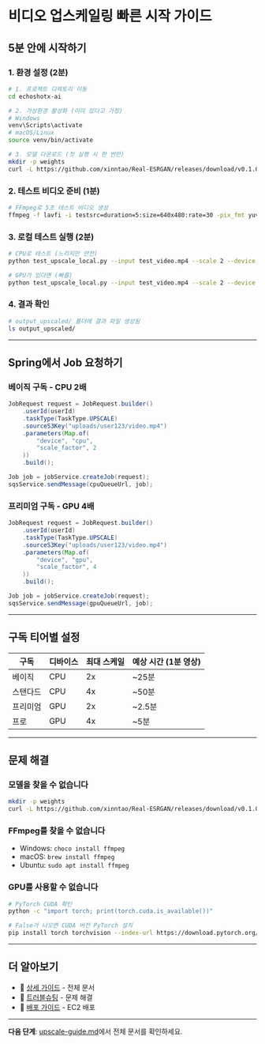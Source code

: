 # 비디오 업스케일링 빠른 시작 가이드

## 5분 안에 시작하기

### 1. 환경 설정 (2분)

```bash
# 1. 프로젝트 디렉토리 이동
cd echoshotx-ai

# 2. 가상환경 활성화 (이미 있다고 가정)
# Windows
venv\Scripts\activate
# macOS/Linux
source venv/bin/activate

# 3. 모델 다운로드 (첫 실행 시 한 번만)
mkdir -p weights
curl -L https://github.com/xinntao/Real-ESRGAN/releases/download/v0.1.0/RealESRGAN_x4plus.pth -o weights/RealESRGAN_x4plus.pth
```

### 2. 테스트 비디오 준비 (1분)

```bash
# FFmpeg로 5초 테스트 비디오 생성
ffmpeg -f lavfi -i testsrc=duration=5:size=640x480:rate=30 -pix_fmt yuv420p test_video.mp4
```

### 3. 로컬 테스트 실행 (2분)

```bash
# CPU로 테스트 (느리지만 안전)
python test_upscale_local.py --input test_video.mp4 --scale 2 --device cpu

# GPU가 있다면 (빠름)
python test_upscale_local.py --input test_video.mp4 --scale 2 --device gpu
```

### 4. 결과 확인

```bash
# output_upscaled/ 폴더에 결과 파일 생성됨
ls output_upscaled/
```

---

## Spring에서 Job 요청하기

### 베이직 구독 - CPU 2배

```java
JobRequest request = JobRequest.builder()
    .userId(userId)
    .taskType(TaskType.UPSCALE)
    .sourceS3Key("uploads/user123/video.mp4")
    .parameters(Map.of(
        "device", "cpu",
        "scale_factor", 2
    ))
    .build();

Job job = jobService.createJob(request);
sqsService.sendMessage(cpuQueueUrl, job);
```

### 프리미엄 구독 - GPU 4배

```java
JobRequest request = JobRequest.builder()
    .userId(userId)
    .taskType(TaskType.UPSCALE)
    .sourceS3Key("uploads/user123/video.mp4")
    .parameters(Map.of(
        "device", "gpu",
        "scale_factor", 4
    ))
    .build();

Job job = jobService.createJob(request);
sqsService.sendMessage(gpuQueueUrl, job);
```

---

## 구독 티어별 설정

| 구독 | 디바이스 | 최대 스케일 | 예상 시간 (1분 영상) |
|-----|---------|-----------|------------------|
| 베이직 | CPU | 2x | ~25분 |
| 스탠다드 | CPU | 4x | ~50분 |
| 프리미엄 | GPU | 2x | ~2.5분 |
| 프로 | GPU | 4x | ~5분 |

---

## 문제 해결

### 모델을 찾을 수 없습니다
```bash
mkdir -p weights
curl -L https://github.com/xinntao/Real-ESRGAN/releases/download/v0.1.0/RealESRGAN_x4plus.pth -o weights/RealESRGAN_x4plus.pth
```

### FFmpeg를 찾을 수 없습니다
- Windows: `choco install ffmpeg`
- macOS: `brew install ffmpeg`
- Ubuntu: `sudo apt install ffmpeg`

### GPU를 사용할 수 없습니다
```bash
# PyTorch CUDA 확인
python -c "import torch; print(torch.cuda.is_available())"

# False가 나오면 CUDA 버전 PyTorch 설치
pip install torch torchvision --index-url https://download.pytorch.org/whl/cu118
```

---

## 더 알아보기

- 📖 [상세 가이드](upscale-guide.md) - 전체 문서
- 🔧 [트러블슈팅](upscale-guide.md#트러블슈팅) - 문제 해결
- 🚀 [배포 가이드](upscale-guide.md#배포-가이드) - EC2 배포

---

**다음 단계**: [upscale-guide.md](upscale-guide.md)에서 전체 문서를 확인하세요.

